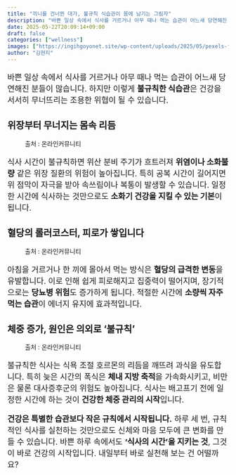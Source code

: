 ```yaml
---
title: "끼니를 건너뛴 대가, 불규칙 식습관이 몸에 남기는 그림자"
description: "바쁜 일상 속에서 식사를 거르거나 아무 때나 먹는 습관이 어느새 당연해진 분들이 많습니다. 하지만 이렇게 불규칙한 식습관은 건강을 서서히 무너뜨리는 조용한 위협이 될 수 있습니다."
date: 2025-05-22T20:09:14+09:00
draft: false
categories: ["wellness"]
images: ["https://ingihgoyonet.site/wp-content/uploads/2025/05/pexels-fauxels-3184195-1-1024x683.jpg", "https://ingihgoyonet.site/wp-content/uploads/2025/05/pexels-ketut-subiyanto-4474035-1024x683.jpg", "https://ingihgoyonet.site/wp-content/uploads/2025/05/pexels-karolina-grabowska-5714315-1024x683.jpg"]
author: "김현지"
---
```


<p style="font-size:18px">바쁜 일상 속에서 식사를 거르거나 아무 때나 먹는 습관이 어느새 당연해진 분들이 많습니다. 하지만 이렇게 <strong>불규칙한 식습관</strong>은 건강을 서서히 무너뜨리는 조용한 위협이 될 수 있습니다.</p> <h2 >위장부터 무너지는 몸속 리듬</h2> <figure ><img src="https://ingihgoyonet.site/wp-content/uploads/2025/05/pexels-fauxels-3184195-1-1024x683.jpg" alt="" style="aspect-ratio:16/9;object-fit:cover"/><figcaption >출처 : 온라인커뮤니티</figcaption></figure> <p style="font-size:18px">식사 시간이 불규칙하면 위산 분비 주기가 흐트러져 <strong>위염이나 소화불량</strong> 같은 위장 질환의 위험이 높아집니다. 특히 공복 시간이 길어지면 위 점막이 자극을 받아 속쓰림이나 복통이 발생할 수 있습니다. 일정한 시간에 식사하는 것만으로도 <strong>소화기 건강을 지킬 수 있는 기본</strong>이 됩니다.</p> <h2 >혈당의 롤러코스터, 피로가 쌓입니다</h2> <figure ><img src="https://ingihgoyonet.site/wp-content/uploads/2025/05/pexels-ketut-subiyanto-4474035-1024x683.jpg" alt="" style="aspect-ratio:16/9;object-fit:cover"/><figcaption >출처 : 온라인커뮤니티</figcaption></figure> <p style="font-size:18px">아침을 거르거나 한 끼에 몰아서 먹는 방식은 <strong>혈당의 급격한 변동</strong>을 유발합니다. 이로 인해 쉽게 피로해지고 집중력이 떨어지며, 장기적으로는 <strong>당뇨병 위험</strong>도 증가하게 됩니다. 적절한 시간에 <strong>소량씩 자주 먹는 습관</strong>이 에너지 유지에 효과적입니다.</p> <h2 >체중 증가, 원인은 의외로 ‘불규칙’</h2> <figure ><img src="https://ingihgoyonet.site/wp-content/uploads/2025/05/pexels-karolina-grabowska-5714315-1024x683.jpg" alt="" style="aspect-ratio:16/9;object-fit:cover"/><figcaption >출처 : 온라인커뮤니티</figcaption></figure> <p style="font-size:18px">불규칙한 식사는 식욕 조절 호르몬의 리듬을 깨뜨려 과식을 유도합니다. 특히 늦은 시간의 폭식은 <strong>체내 지방 축적</strong>을 가속화시키고, 비만은 물론 대사증후군의 위험도 높아집니다. 식사는 배고프기 전에 일정한 시간에 하는 것이 <strong>건강한 체중 관리의 시작</strong>입니다.</p> <p style="font-size:18px"><strong>건강은 특별한 습관보다 작은 규칙에서 시작됩니다.</strong> 하루 세 번, 규칙적인 식사를 실천하는 것만으로도 신체와 마음 모두에 큰 변화를 만들 수 있습니다. 바쁜 하루 속에서도 <strong>‘식사의 시간’을 지키는 것</strong>, 그것이 바로 건강의 시작입니다. 내일부터 바로 실천해 보는 건 어떨까요?</p>
